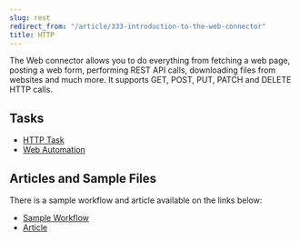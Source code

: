 ```yaml
---
slug: rest
redirect_from: "/article/333-introduction-to-the-web-connector"
title: HTTP
---
```

The Web connector allows you to do everything from fetching a web page, posting a web form, performing REST API calls, downloading files from websites and much more. It supports GET, POST, PUT, PATCH and DELETE HTTP calls.

## Tasks
 * [HTTP Task](http-task)
 * [Web Automation](web-automation)

## Articles and Sample Files
There is a sample workflow and article available on the links below:

 * [Sample Workflow](https://github.com/zynksoftware/samples/blob/master/Workflow%20Samples/Website%20Script%20Based%20Sage%2050%20Integration.wkf)
 * [Article](website-script-based-integration)
